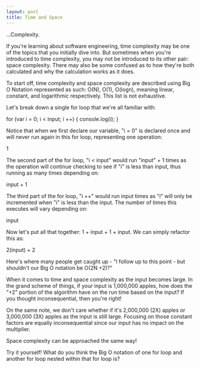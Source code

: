 ```yaml
---
layout: post
title: Time and Space
---
```


...Complexity.

If you're learning about software engineering, time complexity may be one of the topics that you initially dive into. But sometimes when you're introduced to time complexity, you may not be introduced to its other pair: space complexity. There may also be some confused as to how they're both calculated and why the calculation works as it does.

To start off, time complexity and space complexity are described using Big O Notation represented as such: O(N), O(1), O(logn), meaning linear, constant, and logarithmic respectively. This list is not exhaustive.

Let's break down a single for loop that we're all familiar with:

for (var i = 0; i < input; i ++) {
  console.log(i);
}

Notice that when we first declare our variable, "i = 0" is declared once and will never run again in this for loop, representing one operation:

1

The second part of the for loop, "i < input" would run "input" + 1 times as the operation will continue checking to see if "i" is less than input, thus running as many times depending on:

input + 1

The third part of the for loop, "i ++" would run input times as "i" will only be incremented when "i" is less than the input. The number of times this executes will vary depending on:

input

Now let's put all that together: 1 + input + 1 + input. We can simply refactor this as:

2(input) + 2

Here's where many people get caught up - "I follow up to this point - but shouldn't our Big O notation be O(2N +2)?"

When it comes to time and space complexity as the input becomes large. In the grand scheme of things, if your input is 1,000,000 apples, how does the "+2" portion of the algorithm have on the run time based on the input? If you thought inconsequential, then you're right!

On the same note, we don't care whether if it's 2,000,000 (2X) apples or 3,000,000 (3X) apples as the input is still large. Focusing on those constant factors are equally inconsequential since our input has no impact on the multiplier.

Space complexity can be approached the same way!

Try it yourself! What do you think the Big O notation of one for loop and another for loop nested within that for loop is?

